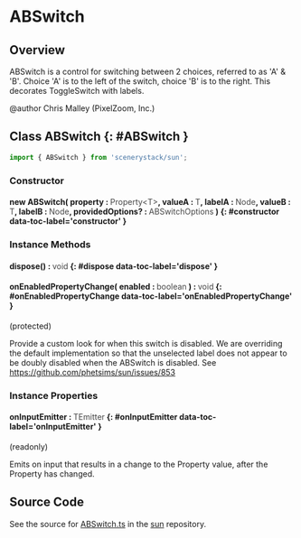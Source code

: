 # ABSwitch

## Overview

ABSwitch is a control for switching between 2 choices, referred to as 'A' &amp; 'B'.
Choice 'A' is to the left of the switch, choice 'B' is to the right.
This decorates ToggleSwitch with labels.

@author Chris Malley (PixelZoom, Inc.)

## Class ABSwitch {: #ABSwitch }


```js
import { ABSwitch } from 'scenerystack/sun';
```
### Constructor

#### new ABSwitch( property : <span style="font-weight: 400; opacity: 80%;">Property&lt;T&gt;</span>, valueA : <span style="font-weight: 400; opacity: 80%;">T</span>, labelA : <span style="font-weight: 400; opacity: 80%;">Node</span>, valueB : <span style="font-weight: 400; opacity: 80%;">T</span>, labelB : <span style="font-weight: 400; opacity: 80%;">Node</span>, providedOptions? : <span style="font-weight: 400; opacity: 80%;">ABSwitchOptions</span> ) {: #constructor data-toc-label='constructor' }

### Instance Methods

#### dispose() : <span style="font-weight: 400; opacity: 80%;">void</span> {: #dispose data-toc-label='dispose' }

#### onEnabledPropertyChange( enabled : <span style="font-weight: 400; opacity: 80%;">boolean</span> ) : <span style="font-weight: 400; opacity: 80%;">void</span> {: #onEnabledPropertyChange data-toc-label='onEnabledPropertyChange' }

(protected)

Provide a custom look for when this switch is disabled. We are overriding the default implementation so that
the unselected label does not appear to be doubly disabled when the ABSwitch is disabled.
See https://github.com/phetsims/sun/issues/853

### Instance Properties

#### onInputEmitter : <span style="font-weight: 400; opacity: 80%;">TEmitter</span> {: #onInputEmitter data-toc-label='onInputEmitter' }

(readonly)

Emits on input that results in a change to the Property value, after the Property has changed.



## Source Code

See the source for [ABSwitch.ts](https://github.com/phetsims/sun/blob/main/js/ABSwitch.ts) in the [sun](https://github.com/phetsims/sun) repository.
